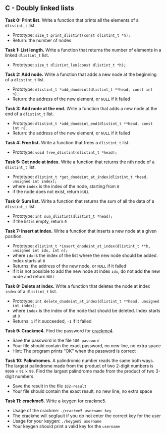 ## C - Doubly linked lists

**Task 0: Print list.**
Write a function that prints all the elements of a `dlistint_t` list.
- Prototype: `size_t print_dlistint(const dlistint_t *h);`
- Return: the number of nodes

**Task 1: List length.**
Write a function that returns the number of elements in a linked `dlistint_t` list.
- Prototype: `size_t dlistint_len(const dlistint_t *h);`

**Task 2: Add node.**
Write a function that adds a new node at the beginning of a `dlistint_t` list.
- Prototype: `dlistint_t *add_dnodeint(dlistint_t **head, const int n);`
- Return: the address of the new element, or `NULL` if it failed

**Task 3: Add node at the end.**
Write a function that adds a new node at the end of a `dlistint_t` list.
- Prototype: `dlistint_t *add_dnodeint_end(dlistint_t **head, const int n);`
- Return: the address of the new element, or `NULL` if it failed

**Task 4: Free list.**
Write a function that frees a `dlistint_t` list.
- Prototype: `void free_dlistint(dlistint_t *head);`

**Task 5: Get node at index.**
Write a function that returns the nth node of a `dlistint_t` list.
- Prototype: `dlistint_t *get_dnodeint_at_index(dlistint_t *head, unsigned int index);`
- where `index` is the index of the node, starting from `0`
- if the node does not exist, return `NULL`

**Task 6: Sum list.**
Write a function that returns the sum of all the data of a `dlistint_t` list.
- Prototype: `int sum_dlistint(dlistint_t *head);`
- if the list is empty, return `0`

**Task 7: Insert at index.**
Write a function that inserts a new node at a given position.
- Prototype: `dlistint_t *insert_dnodeint_at_index(dlistint_t **h, unsigned int idx, int n);`
- where `idx` is the index of the list where the new node should be added. Index starts at `0`
- Returns: the address of the new node, or `NULL` if it failed
- if it is not possible to add the new node at index `idx`, do not add the new node and return `NULL`

**Task 8: Delete at index.**
Write a function that deletes the node at index `index` of a `dlistint_t` list.
- Prototype: `int delete_dnodeint_at_index(dlistint_t **head, unsigned int index);`
- where `index` is the index of the node that should be deleted. Index starts at `0`
- Returns: `1` if it succeeded, `-1` if it failed


**Task 9: Crackme4.**
Find the password for [crackme4](https://github.com/alx-tools/0x17.c).
- Save the password in the file `100-password`
- Your file should contain the exact password, no new line, no extra space
- Hint: The program prints “OK” when the password is correct

**Task 10: Palindromes.**
A palindromic number reads the same both ways. The largest palindrome made from the product of two 2-digit numbers is `9009` = `91` × `99`. Find the largest palindrome made from the product of two 3-digit numbers.
- Save the result in the file `102-result`
- Your file should contain the exact result, no new line, no extra space

**Task 11: crackme5.**
Write a keygen for [crackme5](https://github.com/alx-tools/0x17.c).
- Usage of the crackme: `./crackme5 username key`
- The crackme will segfault if you do not enter the correct key for the user
- Usage for your keygen: `./keygen5 username`
- Your keygen should print a valid key for the `username`

